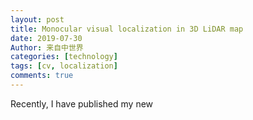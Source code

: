 ```yaml
---
layout: post
title: Monocular visual localization in 3D LiDAR map
date: 2019-07-30
Author: 来自中世界
categories: [technology]
tags: [cv, localization]
comments: true
---
```

Recently, I have published my new 
